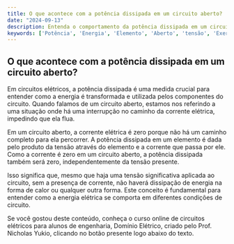 ```yaml
---
title: O que acontece com a potência dissipada em um circuito aberto?
date: "2024-09-13"
description: Entenda o comportamento da potência dissipada em um circuito aberto e sua relação com a tensão e a energia.
keywords: ['Potência', 'Energia', 'Elemento', 'Aberto', 'tensão', 'Exercício']
---
```


## O que acontece com a potência dissipada em um circuito aberto?

Em circuitos elétricos, a potência dissipada é uma medida crucial para entender como a energia é transformada e utilizada pelos componentes do circuito. Quando falamos de um circuito aberto, estamos nos referindo a uma situação onde há uma interrupção no caminho da corrente elétrica, impedindo que ela flua.

Em um circuito aberto, a corrente elétrica é zero porque não há um caminho completo para ela percorrer. A potência dissipada em um elemento é dada pelo produto da tensão através do elemento e a corrente que passa por ele. Como a corrente é zero em um circuito aberto, a potência dissipada também será zero, independentemente da tensão presente.

Isso significa que, mesmo que haja uma tensão significativa aplicada ao circuito, sem a presença de corrente, não haverá dissipação de energia na forma de calor ou qualquer outra forma. Este conceito é fundamental para entender como a energia elétrica se comporta em diferentes condições de circuito.

Se você gostou deste conteúdo, conheça o curso online de circuitos elétricos para alunos de engenharia, Domínio Elétrico, criado pelo Prof. Nicholas Yukio, clicando no botão presente logo abaixo do texto.